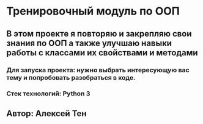 # Тренировочный модуль по ООП
## В этом проекте я повторяю и закрепляю свои знания по ООП а также улучшаю навыки работы с классами их свойствами и методами
### Для запуска проекта: нужно выбрать интересующую вас тему и попробовать разобраться в коде.
### Стек технологий: Python 3
## Автор: Алексей Тен
